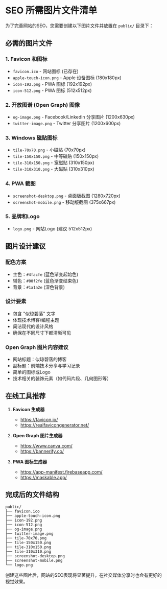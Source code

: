 # SEO 所需图片文件清单

为了完善网站的SEO，您需要创建以下图片文件并放置在 `public/` 目录下：

## 必需的图片文件

### 1. **Favicon 和图标**

- `favicon.ico` - 网站图标 (已存在)
- `apple-touch-icon.png` - Apple 设备图标 (180x180px)
- `icon-192.png` - PWA 图标 (192x192px)
- `icon-512.png` - PWA 图标 (512x512px)

### 2. **开放图谱 (Open Graph) 图像**

- `og-image.png` - Facebook/LinkedIn 分享图片 (1200x630px)
- `twitter-image.png` - Twitter 分享图片 (1200x600px)

### 3. **Windows 磁贴图标**

- `tile-70x70.png` - 小磁贴 (70x70px)
- `tile-150x150.png` - 中等磁贴 (150x150px)
- `tile-310x150.png` - 宽磁贴 (310x150px)
- `tile-310x310.png` - 大磁贴 (310x310px)

### 4. **PWA 截图**

- `screenshot-desktop.png` - 桌面版截图 (1280x720px)
- `screenshot-mobile.png` - 移动版截图 (375x667px)

### 5. **品牌和Logo**

- `logo.png` - 网站Logo (建议 512x512px)

## 图片设计建议

### 配色方案

- 主色：`#4facfe` (蓝色渐变起始色)
- 辅色：`#00f2fe` (蓝色渐变结束色)
- 背景：`#1a1a2e` (深色背景)

### 设计要素

- 包含 "似琼碧落" 文字
- 体现技术博客/编程主题
- 简洁现代的设计风格
- 确保在不同尺寸下都清晰可见

### Open Graph 图片内容建议

- 网站标题：似琼碧落的博客
- 副标题：前端技术分享与学习记录
- 简单的图标或Logo
- 技术相关的装饰元素（如代码片段、几何图形等）

## 在线工具推荐

1. **Favicon 生成器**

   - https://favicon.io/
   - https://realfavicongenerator.net/

2. **Open Graph 图片生成器**

   - https://www.canva.com/
   - https://bannerify.co/

3. **PWA 图标生成器**
   - https://app-manifest.firebaseapp.com/
   - https://maskable.app/

## 完成后的文件结构

```
public/
├── favicon.ico
├── apple-touch-icon.png
├── icon-192.png
├── icon-512.png
├── og-image.png
├── twitter-image.png
├── tile-70x70.png
├── tile-150x150.png
├── tile-310x150.png
├── tile-310x310.png
├── screenshot-desktop.png
├── screenshot-mobile.png
└── logo.png
```

创建这些图片后，网站的SEO表现将显著提升，在社交媒体分享时也会有更好的视觉效果。
